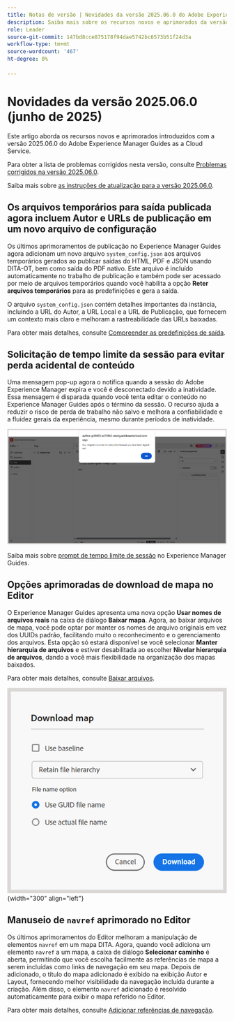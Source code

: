 ```yaml
---
title: Notas de versão | Novidades da versão 2025.06.0 do Adobe Experience Manager Guides
description: Saiba mais sobre os recursos novos e aprimorados da versão 2025.06.0 do Adobe Experience Manager Guides
role: Leader
source-git-commit: 147bd8cce875178f94dae5742bc6573b51f24d3a
workflow-type: tm+mt
source-wordcount: '467'
ht-degree: 0%

---
```


# Novidades da versão 2025.06.0 (junho de 2025)

Este artigo aborda os recursos novos e aprimorados introduzidos com a versão 2025.06.0 do Adobe Experience Manager Guides as a Cloud Service.

Para obter a lista de problemas corrigidos nesta versão, consulte [Problemas corrigidos na versão 2025.06.0](fixed-issues-2025-06-0.md).

Saiba mais sobre [as instruções de atualização para a versão 2025.06.0](../release-info/upgrade-instructions-2025-06-0.md).

## Os arquivos temporários para saída publicada agora incluem Autor e URLs de publicação em um novo arquivo de configuração

Os últimos aprimoramentos de publicação no Experience Manager Guides agora adicionam um novo arquivo `system_config.json` aos arquivos temporários gerados ao publicar saídas do HTML, PDF e JSON usando DITA-OT, bem como saída do PDF nativo. Este arquivo é incluído automaticamente no trabalho de publicação e também pode ser acessado por meio de arquivos temporários quando você habilita a opção **Reter arquivos temporários** para as predefinições e gera a saída.

O arquivo `system_config.json` contém detalhes importantes da instância, incluindo a URL do Autor, a URL Local e a URL de Publicação, que fornecem um contexto mais claro e melhoram a rastreabilidade das URLs baixadas.

Para obter mais detalhes, consulte [Compreender as predefinições de saída](../user-guide/generate-output-understand-presets.md).

## Solicitação de tempo limite da sessão para evitar perda acidental de conteúdo

Uma mensagem pop-up agora o notifica quando a sessão do Adobe Experience Manager expira e você é desconectado devido a inatividade. Essa mensagem é disparada quando você tenta editar o conteúdo no Experience Manager Guides após o término da sessão. O recurso ajuda a reduzir o risco de perda de trabalho não salvo e melhora a confiabilidade e a fluidez gerais da experiência, mesmo durante períodos de inatividade.

![](assets/sign-out-prompt.png)

Saiba mais sobre [prompt de tempo limite de sessão](../user-guide/session-timeout-prompt.md) no Experience Manager Guides.

## Opções aprimoradas de download de mapa no Editor

O Experience Manager Guides apresenta uma nova opção **Usar nomes de arquivos reais** na caixa de diálogo **Baixar mapa**. Agora, ao baixar arquivos de mapa, você pode optar por manter os nomes de arquivo originais em vez dos UUIDs padrão, facilitando muito o reconhecimento e o gerenciamento dos arquivos. Esta opção só estará disponível se você selecionar **Manter hierarquia de arquivos** e estiver desabilitada ao escolher **Nivelar hierarquia de arquivos**, dando a você mais flexibilidade na organização dos mapas baixados.

Para obter mais detalhes, consulte [Baixar arquivos](../user-guide/authoring-download-assets.md#download-a-dita-map-file-from-the-editor).

![](assets/download-map-dialog-new.png){width="300" align="left"}


## Manuseio de `navref` aprimorado no Editor

Os últimos aprimoramentos do Editor melhoram a manipulação de elementos `navref` em um mapa DITA. Agora, quando você adiciona um elemento `navref` a um mapa, a caixa de diálogo **Selecionar caminho** é aberta, permitindo que você escolha facilmente as referências de mapa a serem incluídas como links de navegação em seu mapa. Depois de adicionado, o título do mapa adicionado é exibido na exibição Autor e Layout, fornecendo melhor visibilidade da navegação incluída durante a criação.  Além disso, o elemento `navref` adicionado é resolvido automaticamente para exibir o mapa referido no Editor.

Para obter mais detalhes, consulte [Adicionar referências de navegação](../user-guide/map-editor-other-features.md#add-navigation-references).
